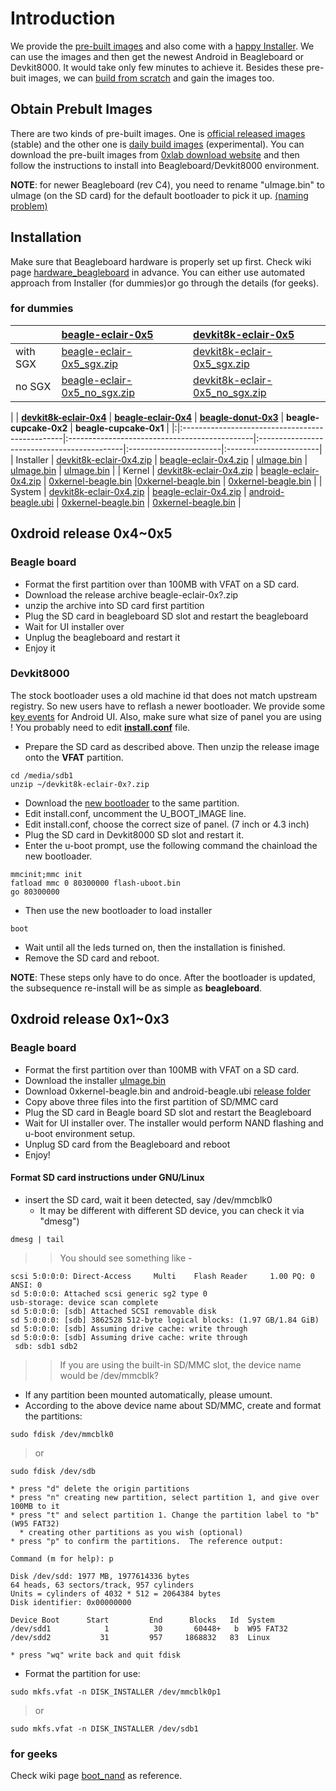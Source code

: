 # Introduction #

We provide the [pre-built images](http://downloads.0xlab.org/) and also come with a [happy Installer](http://www.youtube.com/watch?v=6E8aS6wxZV0). We can use the images and then get the newest Android in Beagleboard or Devkit8000. It would take only few minutes to achieve it. Besides these pre-buit images, we can [build from scratch](Source.md) and gain the images too.

## Obtain Prebult Images ##

There are two kinds of pre-built images. One is [official released images](http://downloads.0xlab.org/release/)  (stable) and the other one is [daily build images](http://downloads.0xlab.org/dailybuild/) (experimental). You can download the pre-built images from [0xlab download website](http://downloads.0xlab.org/) and then follow the instructions to install into Beagleboard/Devkit8000 environment.

**NOTE**: for newer Beagleboard (rev C4), you need to rename "uImage.bin" to uImage (on the SD card) for the default bootloader to pick it up. [(naming problem)](http://groups.google.com/group/0xlab-discuss/browse_thread/thread/00bf82f395d65b3a#)

## Installation ##

Make sure that Beagleboard hardware is properly set up first.  Check wiki page [hardware\_beagleboard](hardware_beagleboard.md) in advance.  You can either use automated approach from Installer  (for dummies)or go through the details (for geeks).

### for dummies ###

|  | **[beagle-eclair-0x5](beagle_eclair_0x5.md)** | **[devkit8k-eclair-0x5](beagle_eclair_0x5.md)** |
|:-|:----------------------------------------------|:------------------------------------------------|
| with SGX | [beagle-eclair-0x5\_sgx.zip](http://downloads.0xlab.org/release/beagle-eclair-0x5-sgx/beagle-eclair-0x5_sgx.zip) | [devkit8k-eclair-0x5\_sgx.zip](http://downloads.0xlab.org/release/devkit8k-eclair-0x5-sgx/devkit8k-eclair-0x5_sgx.zip) |
| no SGX | [beagle-eclair-0x5\_no\_sgx.zip](http://downloads.0xlab.org/release/beagle-eclair-0x5-no-sgx/beagle-eclair-0x5_no_sgx.zip) | [devkit8k-eclair-0x5\_no\_sgx.zip](http://downloads.0xlab.org/release/devkit8k-eclair-0x5-no-sgx/devkit8k-eclair-0x5_no_sgx.zip) |

| | **[devkit8k-eclair-0x4](beagle_eclair_0x4.md)** | **[beagle-eclair-0x4](beagle_eclair_0x4.md)** | **[beagle-donut-0x3](beagle_donut_0x3.md)** | **beagle-cupcake-0x2** | **beagle-cupcake-0x1** |
|:|:------------------------------------------------|:----------------------------------------------|:--------------------------------------------|:-----------------------|:-----------------------|
| Installer | [devkit8k-eclair-0x4.zip](http://downloads.0xlab.org/release/devkit8k-eclair-0x4/devkit8k-eclair-0x4.zip) | [beagle-eclair-0x4.zip](http://downloads.0xlab.org/release/beagle-eclair-0x4/beagle-eclair-0x4.zip) | [uImage.bin](http://downloads.0xlab.org/installer/beagle-donut-0x3/uImage.bin) | [uImage.bin](http://downloads.0xlab.org/installer/beagle-cupcake-0x2/uImage.bin) | [uImage.bin](http://downloads.0xlab.org/installer/beagle-cupcake-0x1/uImage.bin) |
| Kernel | [devkit8k-eclair-0x4.zip](http://downloads.0xlab.org/release/devkit8k-eclair-0x4/devkit8k-eclair-0x4.zip) | [beagle-eclair-0x4.zip](http://downloads.0xlab.org/release/beagle-eclair-0x4/beagle-eclair-0x4.zip) | [0xkernel-beagle.bin](http://downloads.0xlab.org/release/beagle-donut-0x3/0xkernel-beagle.bin) |[0xkernel-beagle.bin](http://downloads.0xlab.org/release/beagle-cupcake-0x2/0xkernel-beagle.bin) | [0xkernel-beagle.bin](http://downloads.0xlab.org/release/beagle-cupcake-0x1/0xkernel-beagle.bin) |
| System | [devkit8k-eclair-0x4.zip](http://downloads.0xlab.org/release/devkit8k-eclair-0x4/devkit8k-eclair-0x4.zip) | [beagle-eclair-0x4.zip](http://downloads.0xlab.org/release/beagle-eclair-0x4/beagle-eclair-0x4.zip) | [android-beagle.ubi](http://downloads.0xlab.org/release/beagle-donut-0x3/android-beagle.ubi) | [0xkernel-beagle.bin](http://downloads.0xlab.org/release/beagle-cupcake-0x2/0xkernel-beagle.bin) | [0xkernel-beagle.bin](http://downloads.0xlab.org/release/beagle-cupcake-0x1/0xkernel-beagle.bin) |


## 0xdroid release 0x4~0x5 ##

### Beagle board ###
  * Format the first partition over than 100MB with VFAT on a SD card.
  * Download the release archive beagle-eclair-0x?.zip
  * unzip the archive into SD card first partition
  * Plug the SD card in beagleboard SD slot and restart the beagleboard
  * Wait for UI installer over
  * Unplug the beagleboard and restart it
  * Enjoy it

### Devkit8000 ###
The stock bootloader uses a old machine id that does not match upstream registry. So new users have to reflash a newer bootloader. We provide some [key events](EnhanceButton.md) for Android UI. Also, make sure what size of panel you are using ! You probably need to edit **[install.conf](InstallConf.md)** file.

  * Prepare the SD card as described above. Then unzip the release image onto the **VFAT** partition.
```
cd /media/sdb1
unzip ~/devkit8k-eclair-0x?.zip
```
  * Download the [new bootloader](http://downloads.0xlab.org/release/devkit8k-eclair-0x4/flash-uboot.bin) to the same partition.
  * Edit install.conf, uncomment the U\_BOOT\_IMAGE line.
  * Edit install.conf, choose the correct size of panel. (7 inch or 4.3 inch)
  * Plug the SD card in Devkit8000 SD slot and restart it.
  * Enter the u-boot prompt, use the following command the chainload the new bootloader.
```
mmcinit;mmc init
fatload mmc 0 80300000 flash-uboot.bin
go 80300000
```
  * Then use the new bootloader to load installer
```
boot
```
  * Wait until all the leds turned on, then the installation is finished.
  * Remove the SD card and reboot.

**NOTE**: These steps only have to do once. After the bootloader is updated, the subsequence re-install will be as simple as **beagleboard**.

## 0xdroid release 0x1~0x3 ##

### Beagle board ###

  * Format the first partition over than 100MB with VFAT on a SD card.
  * Download the installer [uImage.bin](http://downloads.0xlab.org/installer/)
  * Download 0xkernel-beagle.bin and android-beagle.ubi [release folder](http://downloads.0xlab.org/release/)
  * Copy above three files into the first partition of SD/MMC card
  * Plug the SD card in Beagle board SD slot and restart the Beagleboard
  * Wait for UI installer over. The installer would perform NAND flashing and u-boot environment setup.
  * Unplug SD card from the Beagleboard and reboot
  * Enjoy!

#### Format SD card instructions under GNU/Linux ####
  * insert the SD card, wait it been detected, say /dev/mmcblk0
    * It may be different with different SD device, you can check it via "dmesg")
```
dmesg | tail
```
> > You should see something like -
```
scsi 5:0:0:0: Direct-Access     Multi    Flash Reader     1.00 PQ: 0 ANSI: 0
sd 5:0:0:0: Attached scsi generic sg2 type 0
usb-storage: device scan complete
sd 5:0:0:0: [sdb] Attached SCSI removable disk
sd 5:0:0:0: [sdb] 3862528 512-byte logical blocks: (1.97 GB/1.84 GiB)
sd 5:0:0:0: [sdb] Assuming drive cache: write through
sd 5:0:0:0: [sdb] Assuming drive cache: write through
 sdb: sdb1 sdb2
```
> > If you are using the built-in SD/MMC slot, the device name would be /dev/mmcblk?
  * If any partition been mounted automatically, please umount.
  * According to the above device name about SD/MMC, create and format the partitions:
```
sudo fdisk /dev/mmcblk0
```

> or
```
sudo fdisk /dev/sdb
```
    * press "d" delete the origin partitions
    * press "n" creating new partition, select partition 1, and give over 100MB to it
    * press "t" and select partition 1. Change the partition label to "b" (W95 FAT32)
      * creating other partitions as you wish (optional)
    * press "p" to confirm the partitions.  The reference output:
```
Command (m for help): p

Disk /dev/sdd: 1977 MB, 1977614336 bytes
64 heads, 63 sectors/track, 957 cylinders
Units = cylinders of 4032 * 512 = 2064384 bytes
Disk identifier: 0x00000000

Device Boot      Start         End      Blocks   Id  System
/dev/sdd1            1          30       60448+   b  W95 FAT32
/dev/sdd2           31         957     1868832   83  Linux
```
    * press "wq" write back and quit fdisk
  * Format the partition for use:
```
sudo mkfs.vfat -n DISK_INSTALLER /dev/mmcblk0p1
```
> or
```
sudo mkfs.vfat -n DISK_INSTALLER /dev/sdb1
```


### for geeks ###
Check wiki page [boot\_nand](boot_nand.md) as reference.